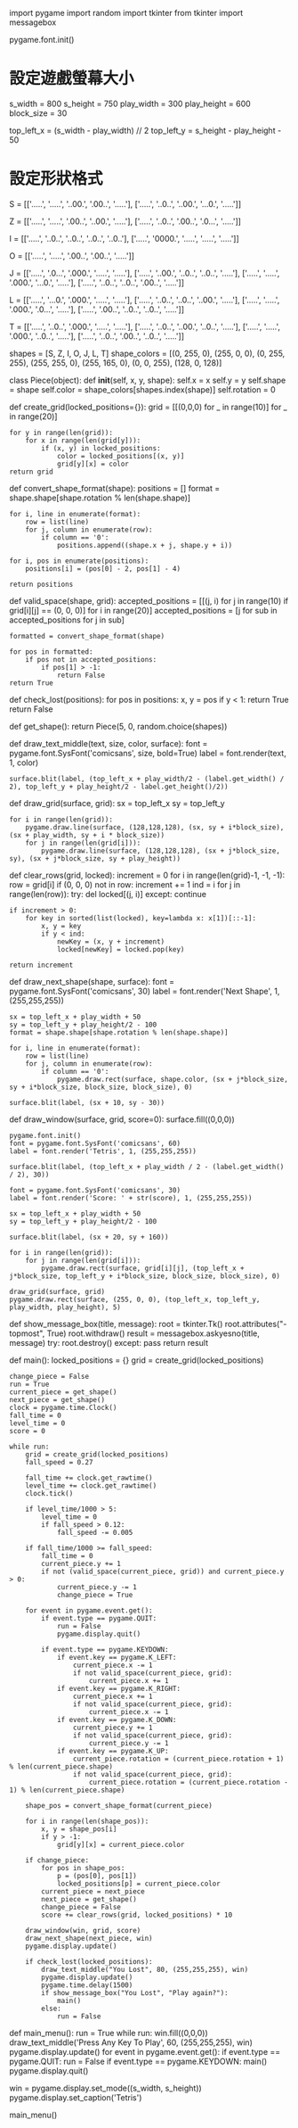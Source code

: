 import pygame
import random
import tkinter
from tkinter import messagebox

pygame.font.init()

# 設定遊戲螢幕大小
s_width = 800
s_height = 750
play_width = 300
play_height = 600
block_size = 30

top_left_x = (s_width - play_width) // 2
top_left_y = s_height - play_height - 50

# 設定形狀格式
S = [['.....',
      '.....',
      '..00.',
      '.00..',
      '.....'],
     ['.....',
      '..0..',
      '..00.',
      '...0.',
      '.....']]

Z = [['.....',
      '.....',
      '.00..',
      '..00.',
      '.....'],
     ['.....',
      '..0..',
      '.00..',
      '.0...',
      '.....']]

I = [['.....',
      '..0..',
      '..0..',
      '..0..',
      '..0..'],
     ['.....',
      '0000.',
      '.....',
      '.....',
      '.....']]

O = [['.....',
      '.....',
      '.00..',
      '.00..',
      '.....']]

J = [['.....',
      '.0...',
      '.000.',
      '.....',
      '.....'],
     ['.....',
      '..00.',
      '..0..',
      '..0..',
      '.....'],
     ['.....',
      '.....',
      '.000.',
      '...0.',
      '.....'],
     ['.....',
      '..0..',
      '..0..',
      '.00..',
      '.....']]

L = [['.....',
      '...0.',
      '.000.',
      '.....',
      '.....'],
     ['.....',
      '..0..',
      '..0..',
      '..00.',
      '.....'],
     ['.....',
      '.....',
      '.000.',
      '.0...',
      '.....'],
     ['.....',
      '.00..',
      '..0..',
      '..0..',
      '.....']]

T = [['.....',
      '..0..',
      '.000.',
      '.....',
      '.....'],
     ['.....',
      '..0..',
      '..00.',
      '..0..',
      '.....'],
     ['.....',
      '.....',
      '.000.',
      '..0..',
      '.....'],
     ['.....',
      '..0..',
      '.00..',
      '..0..',
      '.....']]

shapes = [S, Z, I, O, J, L, T]
shape_colors = [(0, 255, 0), (255, 0, 0), (0, 255, 255), (255, 255, 0), (255, 165, 0), (0, 0, 255), (128, 0, 128)]

class Piece(object):
    def __init__(self, x, y, shape):
        self.x = x
        self.y = y
        self.shape = shape
        self.color = shape_colors[shapes.index(shape)]
        self.rotation = 0

def create_grid(locked_positions={}):
    grid = [[(0,0,0) for _ in range(10)] for _ in range(20)]

    for y in range(len(grid)):
        for x in range(len(grid[y])):
            if (x, y) in locked_positions:
                color = locked_positions[(x, y)]
                grid[y][x] = color
    return grid

def convert_shape_format(shape):
    positions = []
    format = shape.shape[shape.rotation % len(shape.shape)]

    for i, line in enumerate(format):
        row = list(line)
        for j, column in enumerate(row):
            if column == '0':
                positions.append((shape.x + j, shape.y + i))

    for i, pos in enumerate(positions):
        positions[i] = (pos[0] - 2, pos[1] - 4)

    return positions

def valid_space(shape, grid):
    accepted_positions = [[(j, i) for j in range(10) if grid[i][j] == (0, 0, 0)] for i in range(20)]
    accepted_positions = [j for sub in accepted_positions for j in sub]

    formatted = convert_shape_format(shape)

    for pos in formatted:
        if pos not in accepted_positions:
            if pos[1] > -1:
                return False
    return True

def check_lost(positions):
    for pos in positions:
        x, y = pos
        if y < 1:
            return True
    return False

def get_shape():
    return Piece(5, 0, random.choice(shapes))

def draw_text_middle(text, size, color, surface):
    font = pygame.font.SysFont('comicsans', size, bold=True)
    label = font.render(text, 1, color)

    surface.blit(label, (top_left_x + play_width/2 - (label.get_width() / 2), top_left_y + play_height/2 - label.get_height()/2))

def draw_grid(surface, grid):
    sx = top_left_x
    sy = top_left_y

    for i in range(len(grid)):
        pygame.draw.line(surface, (128,128,128), (sx, sy + i*block_size), (sx + play_width, sy + i * block_size))
        for j in range(len(grid[i])):
            pygame.draw.line(surface, (128,128,128), (sx + j*block_size, sy), (sx + j*block_size, sy + play_height))

def clear_rows(grid, locked):
    increment = 0
    for i in range(len(grid)-1, -1, -1):
        row = grid[i]
        if (0, 0, 0) not in row:
            increment += 1
            ind = i
            for j in range(len(row)):
                try:
                    del locked[(j, i)]
                except:
                    continue

    if increment > 0:
        for key in sorted(list(locked), key=lambda x: x[1])[::-1]:
            x, y = key
            if y < ind:
                newKey = (x, y + increment)
                locked[newKey] = locked.pop(key)

    return increment

def draw_next_shape(shape, surface):
    font = pygame.font.SysFont('comicsans', 30)
    label = font.render('Next Shape', 1, (255,255,255))

    sx = top_left_x + play_width + 50
    sy = top_left_y + play_height/2 - 100
    format = shape.shape[shape.rotation % len(shape.shape)]

    for i, line in enumerate(format):
        row = list(line)
        for j, column in enumerate(row):
            if column == '0':
                pygame.draw.rect(surface, shape.color, (sx + j*block_size, sy + i*block_size, block_size, block_size), 0)

    surface.blit(label, (sx + 10, sy - 30))

def draw_window(surface, grid, score=0):
    surface.fill((0,0,0))

    pygame.font.init()
    font = pygame.font.SysFont('comicsans', 60)
    label = font.render('Tetris', 1, (255,255,255))

    surface.blit(label, (top_left_x + play_width / 2 - (label.get_width() / 2), 30))

    font = pygame.font.SysFont('comicsans', 30)
    label = font.render('Score: ' + str(score), 1, (255,255,255))

    sx = top_left_x + play_width + 50
    sy = top_left_y + play_height/2 - 100

    surface.blit(label, (sx + 20, sy + 160))

    for i in range(len(grid)):
        for j in range(len(grid[i])):
            pygame.draw.rect(surface, grid[i][j], (top_left_x + j*block_size, top_left_y + i*block_size, block_size, block_size), 0)

    draw_grid(surface, grid)
    pygame.draw.rect(surface, (255, 0, 0), (top_left_x, top_left_y, play_width, play_height), 5)

def show_message_box(title, message):
    root = tkinter.Tk()
    root.attributes("-topmost", True)
    root.withdraw()
    result = messagebox.askyesno(title, message)
    try:
        root.destroy()
    except:
        pass
    return result

def main():
    locked_positions = {}
    grid = create_grid(locked_positions)

    change_piece = False
    run = True
    current_piece = get_shape()
    next_piece = get_shape()
    clock = pygame.time.Clock()
    fall_time = 0
    level_time = 0
    score = 0

    while run:
        grid = create_grid(locked_positions)
        fall_speed = 0.27

        fall_time += clock.get_rawtime()
        level_time += clock.get_rawtime()
        clock.tick()

        if level_time/1000 > 5:
            level_time = 0
            if fall_speed > 0.12:
                fall_speed -= 0.005

        if fall_time/1000 >= fall_speed:
            fall_time = 0
            current_piece.y += 1
            if not (valid_space(current_piece, grid)) and current_piece.y > 0:
                current_piece.y -= 1
                change_piece = True

        for event in pygame.event.get():
            if event.type == pygame.QUIT:
                run = False
                pygame.display.quit()

            if event.type == pygame.KEYDOWN:
                if event.key == pygame.K_LEFT:
                    current_piece.x -= 1
                    if not valid_space(current_piece, grid):
                        current_piece.x += 1
                if event.key == pygame.K_RIGHT:
                    current_piece.x += 1
                    if not valid_space(current_piece, grid):
                        current_piece.x -= 1
                if event.key == pygame.K_DOWN:
                    current_piece.y += 1
                    if not valid_space(current_piece, grid):
                        current_piece.y -= 1
                if event.key == pygame.K_UP:
                    current_piece.rotation = (current_piece.rotation + 1) % len(current_piece.shape)
                    if not valid_space(current_piece, grid):
                        current_piece.rotation = (current_piece.rotation - 1) % len(current_piece.shape)

        shape_pos = convert_shape_format(current_piece)

        for i in range(len(shape_pos)):
            x, y = shape_pos[i]
            if y > -1:
                grid[y][x] = current_piece.color

        if change_piece:
            for pos in shape_pos:
                p = (pos[0], pos[1])
                locked_positions[p] = current_piece.color
            current_piece = next_piece
            next_piece = get_shape()
            change_piece = False
            score += clear_rows(grid, locked_positions) * 10

        draw_window(win, grid, score)
        draw_next_shape(next_piece, win)
        pygame.display.update()

        if check_lost(locked_positions):
            draw_text_middle("You Lost", 80, (255,255,255), win)
            pygame.display.update()
            pygame.time.delay(1500)
            if show_message_box("You Lost", "Play again?"):
                main()
            else:
                run = False

def main_menu():
    run = True
    while run:
        win.fill((0,0,0))
        draw_text_middle('Press Any Key To Play', 60, (255,255,255), win)
        pygame.display.update()
        for event in pygame.event.get():
            if event.type == pygame.QUIT:
                run = False
            if event.type == pygame.KEYDOWN:
                main()
    pygame.display.quit()

win = pygame.display.set_mode((s_width, s_height))
pygame.display.set_caption('Tetris')

main_menu()
